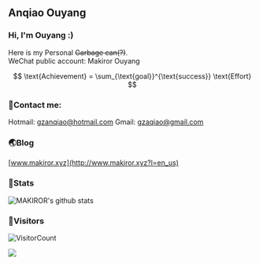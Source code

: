 ## Anqiao Ouyang
### Hi, I'm Ouyang :)

Here is my Personal <del>Garbage can(?)</del>.    
WeChat public account: Makiror Ouyang

$$ \text{Achievement} = \sum_{\text{goal}}^{\text{success}} \text{Effort} $$

### 📒Contact me:
Hotmail: gzanqiao@hotmail.com
Gmail: gzaqiao@gmail.com    

### 🌏Blog 
[www.makiror.xyz](http://www.makiror.xyz?l=en_us)    

### 📅Stats

![MAKIROR's github stats](https://github-readme-stats.vercel.app/api/?username=MAKIROR&show_icons=true&theme=algolia&count_private=true)

### 👀Visitors
![VisitorCount](https://profile-counter.glitch.me/MAKIROR/count.svg)

![](https://raw.githubusercontent.com/MAKIROR/main/assets/github-contribution-grid-snake.svg)              

<br>

